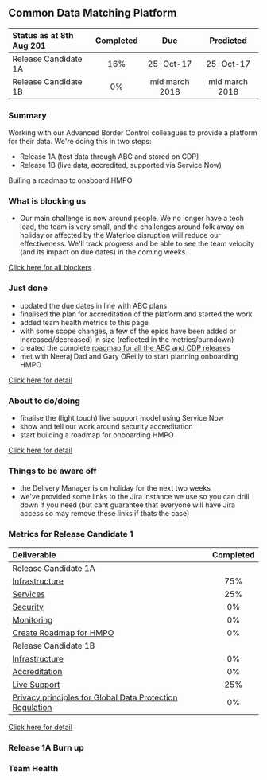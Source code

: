 ## Common Data Matching Platform

| Status as at 8th Aug 201  | Completed  | Due | Predicted |
|:-----| :-----:|:-----:|:-----:|
|Release Candidate 1A  | 16% |25-Oct-17 | 25-Oct-17 |
|Release Candidate 1B  | 0% |mid march 2018 | mid march 2018 |

### Summary
Working with our Advanced Border Control colleagues to provide a platform for their data.  We're doing this in two steps:
- Release 1A (test data through ABC and stored on CDP)
- Release 1B (live data, accredited, supported via Service Now)

Builing a roadmap to onaboard HMPO

### What is blocking us
- Our main challenge is now around people. We no longer have a tech lead, the team is very small, and the challenges around folk away on holiday or affected by the Waterloo disruption will reduce our effectiveness. We'll track progress and be able to see the team velocity (and its impact on due dates) in the coming weeks.

[Click here for all blockers](https://jira.digital.homeoffice.gov.uk/secure/Dashboard.jspa?selectPageId=13109)

### Just done
- updated the due dates in line with ABC plans
- finalised the plan for accreditation of the platform and started the work
- added team health metrics to this page
- with some scope changes, a few of the epics have been added or increased/decreased) in size (reflected in the metrics/burndown)
- created the complete [roadmap for all the ABC and CDP releases](https://jira.digital.homeoffice.gov.uk/secure/Dashboard.jspa?selectPageId=13201)
- met with Neeraj Dad and Gary OReilly to start planning onboarding HMPO

[Click here for detail](https://jira.digital.homeoffice.gov.uk/secure/Dashboard.jspa)

### About to do/doing
- finalise the (light touch) live support model using Service Now
- show and tell our work around security accreditation
- start building a roadmap for onboarding HMPO

[Click here for detail](https://jira.digital.homeoffice.gov.uk/secure/Dashboard.jspa?selectPageId=13111)

### Things to be aware off
- the Delivery Manager is on holiday for the next two weeks
- we've provided some links to the Jira instance we use so you can drill down if you need (but cant guarantee that everyone will have Jira access so may remove these links if thats the case)

### Metrics for Release Candidate 1

| Deliverable | Completed  |
|:-------------| :-----:|
| Release Candidate 1A|  |
| [Infrastructure](https://jira.digital.homeoffice.gov.uk/browse/CDMP-83) | 75% |
| [Services](https://jira.digital.homeoffice.gov.uk/browse/CDMP-85)| 25% |
| [Security](https://jira.digital.homeoffice.gov.uk/browse/CDMP-86) | 0% |
| [Monitoring](https://jira.digital.homeoffice.gov.uk/browse/CDMP-87) | 0% |
| [Create Roadmap for HMPO](https://jira.digital.homeoffice.gov.uk/browse/CDMP-80) | 0% |
| Release Candidate 1B|  |
| [Infrastructure](https://jira.digital.homeoffice.gov.uk/browse/CDMP-83) | 0% |
| [Accreditation](https://jira.digital.homeoffice.gov.uk/browse/CDMP-88)| 0% |
| [Live Support](https://jira.digital.homeoffice.gov.uk/browse/CDMP-19) | 25% |
| [Privacy principles for Global Data Protection Regulation](https://jira.digital.homeoffice.gov.uk/browse/CDMP-19) | 0% |


[Click here for detail](https://jira.digital.homeoffice.gov.uk/secure/Dashboard.jspa?selectPageId=13107)

### Release 1A Burn up

<div id="chart"></div>
<script>
var chart = c3.generate({

data: {
x: 'x',
columns: [
['x', 1, 2, 3, 4, 5, 6,7],
['done', 15.3, 14, 0, 0, 0, 0, 0],
['to do', 42.8, 44, 0, 0, 0, 0, 0],
['required', 8, 17, 25, 33, 41, 50, 58],
],

type: 'bar',
types: {
required: 'spline',
},


groups: [ 
['to do','done'] ] 
},

bindto: '#chart'

});
</script>
### Team Health
<div id="chart1"></div>
<script>
var chart = c3.generate({
data: {
columns: [
['data1', 2.8, 3.3],
['data2', 2.8, 4.0],
['data3', 3.2, 3.5],
['data4', 3.2, 3.8],
['data5',3.0, 4.5],
['data6', 3.0, 3.8],
['data7', 3.4, 2.8],
['data8', 2.6, 3.5],
['data9', 4.0, 3.5],
['data10', 3.2, 4.0],
['data11', 4.0, 3.8],
['data12', 3.2, 3.0]
],

											

types: {
data1: 'line',
data2: 'line',
data3: 'line',
data4: 'line',
data5: 'line',
data6: 'line',
data7: 'line',
data8: 'line',
data9: 'line',
data10: 'line',
data11: 'line',
data12: 'line'

},
groups: [['data1', 'data2', 'data3', 'data4', 'data5', 'data6', 'data7', 'data8', 'data9','data10','data11','data12']]
},

bindto: '#chart1'

});
</script>
